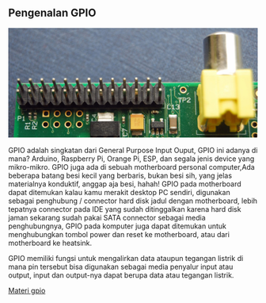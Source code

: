 ## Pengenalan GPIO
![Gambar](img/gpio-pins.jpg)


GPIO adalah singkatan dari General Purpose Input Ouput, GPIO ini adanya di mana? Arduino, Raspberry Pi, Orange Pi, ESP, dan segala jenis device yang mikro-mikro. GPIO juga ada di sebuah motherboard personal computer,Ada beberapa batang besi kecil yang berbaris, bukan besi sih, yang jelas materialnya konduktif, anggap aja besi, hahah! GPIO pada motherboard dapat ditemukan kalau kamu merakit desktop PC sendiri, digunakan sebagai penghubung / connector hard disk jadul dengan motherboard, lebih tepatnya connector pada IDE yang sudah ditinggalkan karena hard disk jaman sekarang sudah pakai SATA connector sebagai media penghubungnya, GPIO pada komputer juga dapat ditemukan untuk menghubungkan tombol power dan reset ke motherboard, atau dari motherboard ke heatsink.

GPIO memiliki fungsi untuk mengalirkan data ataupun tegangan listrik di mana pin tersebut bisa digunakan sebagai media penyalur input atau output, input dan output-nya dapat berupa data atau tegangan listrik.

[Materi gpio](https://pythonprogramming.net/gpio-raspberry-pi-tutorials/)

